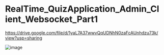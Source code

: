 # RealTime_QuizApplication_Admin_Client_Websocket_Part1

https://drive.google.com/file/d/1yaL7A37wwvQqUDNhN0zaFcAUnhdzu73k/view?usp=sharing

![image](https://github.com/junxian428/RealTime_QuizApplication_Admin_Client_Websocket_Part1/assets/58724748/f1523187-b18f-466a-8b0f-2e10dc4b2ff7)
